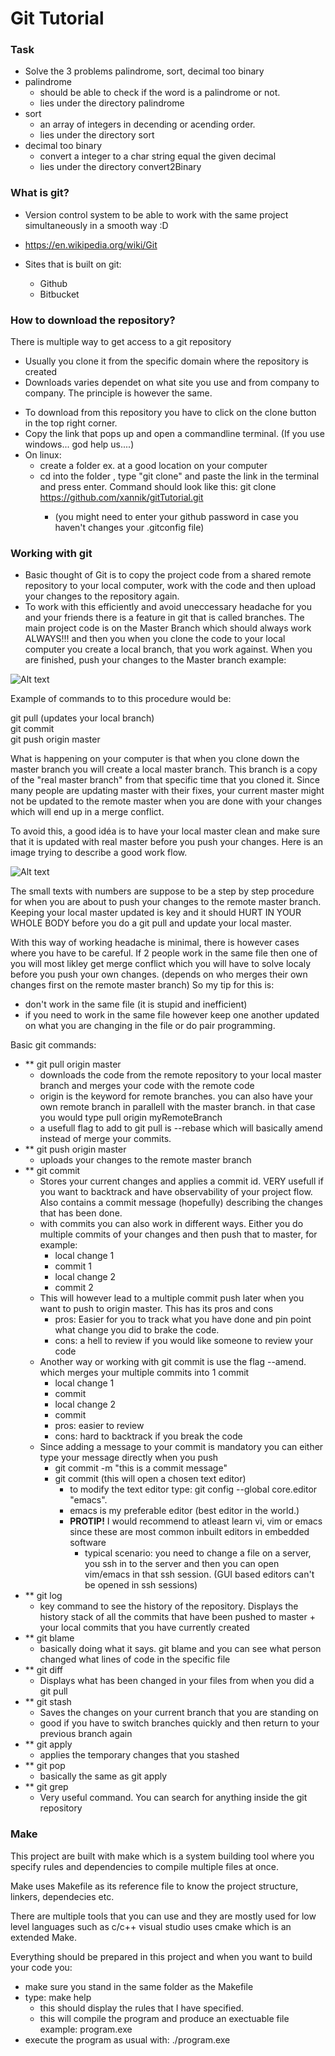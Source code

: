 # Git Tutorial #

### Task ###

* Solve the 3 problems palindrome, sort, decimal too binary
* palindrome
  * should be able to check if the word is a palindrome or not.
  * lies under the directory palindrome
* sort 
  * an array of integers in decending or acending order.
  * lies under the directory sort
* decimal too binary
  * convert a integer to a char string equal the given decimal
  * lies under the directory convert2Binary

### What is git? ###

* Version control system to be able to work with the same project simultaneously in a smooth way :D

* https://en.wikipedia.org/wiki/Git

* Sites that is built on git:
	* Github  
	* Bitbucket  

### How to download the repository? ###

There is multiple way to get access to a git repository
- Usually you clone it from the specific domain where the repository is created
- Downloads varies dependet on what site you use and from company to company. The principle is however the same.

* To download from this repository you have to click on the clone button in the top right corner.
* Copy the link that pops up and open a commandline terminal. (If you use windows... god help us....)
* On linux:
	* create a folder ex. <gitTutorial> at a good location on your computer
	* cd into the folder <gitTutorial>, type "git clone" and paste the link in the terminal and press enter. Command should look like this: git clone https://github.com/xannik/gitTutorial.git 
	  * (you might need to enter your github password in case you haven't changes your .gitconfig file)
	

### Working with git ###

* Basic thought of Git is to copy the project code from a shared remote repository to your local computer, work with the code and then upload your changes to the repository again.  
* To work with this efficiently and avoid uneccessary headache for you and your friends there is a feature in git that is called branches. The main project code is on the Master Branch which should always work ALWAYS!!! and then you when you clone the code to your local computer you create a local branch, that you work against. When you are finished, push your changes to the Master branch example:

![Alt text](gitflow1.png)

Example of commands to to this procedure would be:

git pull (updates your local branch)    
git commit  
git push origin master  

What is happening on your computer is that when you clone down the master branch you will create a local master branch. This branch is a copy of the "real master branch" from that specific time that you cloned it. Since many people are updating master with their fixes, your current master might not be updated to the remote master when you are done with your changes which will end up in a merge conflict.

To avoid this, a good idéa is to have your local master clean and make sure that it is updated with real master before you push your changes. Here is an image trying to describe a good work flow. 

![Alt text](gitflow2.png)

The small texts with numbers are suppose to be a step by step procedure for when you are about to push your changes to the remote master branch. Keeping your local master updated is key and it should HURT IN YOUR WHOLE BODY before you do a git pull and update your local master.

With this way of working headache is minimal, there is however cases where you have to be careful. If 2 people work in the same file then one of you will most likley get merge conflict which you will have to solve localy before you push your own changes. (depends on who merges their own changes first on the remote master branch)
So my tip for this is:
* don't work in the same file (it is stupid and inefficient)
* if you need to work in the same file however keep one another updated on what you are changing in the file or do pair programming.

Basic git commands:

* ** git pull origin master
	* downloads the code from the remote repository to your local master branch and merges your code with the remote code
	* origin is the keyword for remote branches. you can also have your own remote branch in parallell with the master branch. in that case you would type pull origin myRemoteBranch
	* a usefull flag to add to git pull is --rebase which will basically amend instead of merge your commits.
* ** git push origin master 
	* uploads your changes to the remote master branch
* ** git commit
	* Stores your current changes and applies a commit id. VERY usefull if you want to backtrack and have observability of your project flow. Also contains a commit message (hopefully) describing the changes that has been done.
	* with commits you can also work in different ways. Either you do multiple commits of your changes and then push that to master, for example: 
		* local change 1
		* commit 1
		* local change 2
		* commit 2
	* This will however lead to a multiple commit push later when you want to push to origin master. This has its pros and cons
		* pros: Easier for you to track what you have done and pin point what change you did to brake the code.
		* cons: a hell to review if you would like someone to review your code
	* Another way or working with git commit is use the flag --amend. which merges your multiple commits into 1 commit
		* local change 1 
		* commit
		* local change 2
		* commit
		* pros: easier to review
		* cons: hard to backtrack if you break the code
	* Since adding a message to your commit is mandatory you can either type your message directly when you push
		* git commit -m "this is a commit message"
		* git commit (this will open a chosen text editor)
			* to modify the text editor type: git config --global core.editor "emacs".
			* emacs is my preferable editor (best editor in the world.)
			* **PROTIP!** I would recommend to atleast learn vi, vim or emacs since these are most common inbuilt editors in embedded software
				* typical scenario: you need to change a file on a server, you ssh in to the server and then you can open vim/emacs in that ssh session. (GUI based editors can't be opened in ssh sessions) 
* ** git log
	* key command to see the history of the repository. Displays the history stack of all the commits that have been pushed to master + your local commits that you have currently created
* ** git blame
	* basically doing what it says. git blame <filename> and you can see what person changed what lines of code in the specific file
* ** git diff
	* Displays what has been changed in your files from when you did a git pull
* ** git stash
  	* Saves the changes on your current branch that you are standing on
	* good if you have to switch branches quickly and then return to your previous branch again
* ** git apply
  	* applies the temporary changes that you stashed
* ** git pop
  	* basically the same as git apply
* ** git grep
  	* Very useful command. You can search for anything inside the git repository
	
### Make ###
This project are built with make which is a system building tool where you specify rules and dependencies to compile multiple files at once.

Make uses Makefile as its reference file to know the project structure, linkers, dependecies etc.

There are multiple tools that you can use and they are mostly used for low level languages such as c/c++
visual studio uses cmake which is an extended Make.

Everything should be prepared in this project and when you want to build your code you:
* make sure you stand in the same folder as the Makefile
* type: make help
	* this should display the rules that I have specified.
	* this will compile the program and produce an exectuable file example: program.exe
* execute the program as usual with: ./program.exe



